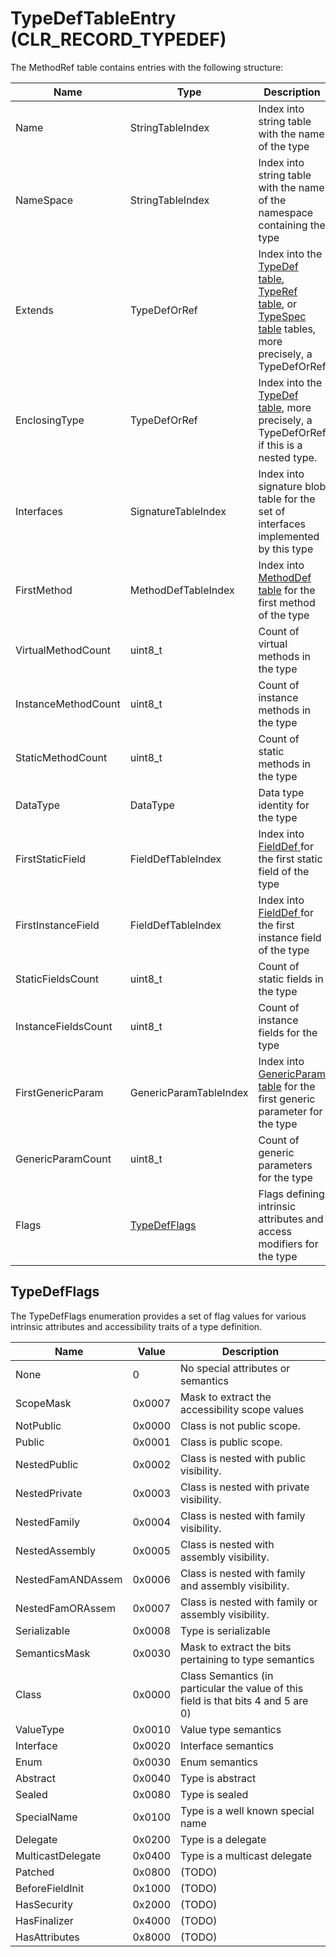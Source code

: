 # TypeDefTableEntry (CLR_RECORD_TYPEDEF)

The MethodRef table contains entries with the following structure:

| Name | Type | Description  
|---------------------|---------------------|------------  
| Name                | StringTableIndex | Index into string table with the name of the type
| NameSpace           | StringTableIndex | Index into string table with the name of the namespace containing the type
| Extends             | TypeDefOrRef | Index into the [TypeDef table](TypeDefTableEntry.md), [TypeRef table](TypeRefTableEntry.md), or [TypeSpec table](TypeSpecTableEntry.md) tables, more precisely, a TypeDefOrRef
| EnclosingType       | TypeDefOrRef | Index into the [TypeDef table](TypeDefTableEntry.md), more precisely, a TypeDefOrRef if this is a nested type.
| Interfaces          | SignatureTableIndex | Index into signature blob table for the set of interfaces implemented by this type
| FirstMethod         | MethodDefTableIndex | Index into [MethodDef table](MethodDefTableEntry.md) for the first method of the type
| VirtualMethodCount  | uint8_t | Count of virtual methods in the type
| InstanceMethodCount | uint8_t | Count of instance methods in the type
| StaticMethodCount   | uint8_t | Count of static methods in the type
| DataType            | DataType | Data type identity for the type
| FirstStaticField    | FieldDefTableIndex | Index into [FieldDef ](FieldDefTableEntry.md) for the first static field of the type
| FirstInstanceField  | FieldDefTableIndex | Index into [FieldDef ](FieldDefTableEntry.md) for the first instance field of the type
| StaticFieldsCount   | uint8_t | Count of static fields in the type
| InstanceFieldsCount | uint8_t | Count of instance fields for the type
| FirstGenericParam   | GenericParamTableIndex | Index into [GenericParam table](GenericParamTableEntry.md) for the first generic parameter for the type
| GenericParamCount   | uint8_t | Count of generic parameters for the type
| Flags               | [TypeDefFlags](#TypeDefFLags) | Flags defining intrinsic attributes and access modifiers for the type

## TypeDefFlags

The TypeDefFlags enumeration provides a set of flag values for various intrinsic attributes and accessibility traits of a type definition.

| Name               | Value  | Description  
|--------------------|--------|------------
|               None | 0      | No special attributes or semantics
|          ScopeMask | 0x0007 | Mask to extract the accessibility scope values
|          NotPublic | 0x0000 | Class is not public scope.
|             Public | 0x0001 | Class is public scope.
|       NestedPublic | 0x0002 | Class is nested with public visibility.
|      NestedPrivate | 0x0003 | Class is nested with private visibility.
|       NestedFamily | 0x0004 | Class is nested with family visibility.
|     NestedAssembly | 0x0005 | Class is nested with assembly visibility.
|  NestedFamANDAssem | 0x0006 | Class is nested with family and assembly visibility.
|   NestedFamORAssem | 0x0007 | Class is nested with family or assembly visibility.
|       Serializable | 0x0008 | Type is serializable
|      SemanticsMask | 0x0030 | Mask to extract the bits pertaining to type semantics
|              Class | 0x0000 | Class Semantics (in particular the value of this field is that bits 4 and 5 are 0)
|          ValueType | 0x0010 | Value type semantics
|          Interface | 0x0020 | Interface semantics
|               Enum | 0x0030 | Enum semantics
|           Abstract | 0x0040 | Type is abstract
|             Sealed | 0x0080 | Type is sealed
|        SpecialName | 0x0100 | Type is a well known special name
|           Delegate | 0x0200 | Type is a delegate
|  MulticastDelegate | 0x0400 | Type is a multicast delegate
|            Patched | 0x0800 | (TODO)
|    BeforeFieldInit | 0x1000 | (TODO)
|        HasSecurity | 0x2000 | (TODO)
|       HasFinalizer | 0x4000 | (TODO)
|      HasAttributes | 0x8000 | (TODO)
